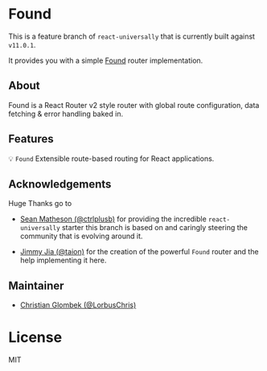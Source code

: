 # Found

This is a feature branch of `react-universally` that is currently built against `v11.0.1`.

It provides you with a simple [Found](https://github.com/4Catalyzer/found) router implementation.

## About

Found is a React Router v2 style router with global route configuration, data fetching & error handling baked in.

## Features

:bulb: `Found` Extensible route-based routing for React applications.

## Acknowledgements

Huge Thanks go to

  - [Sean Matheson (@ctrlplusb)](https://github.com/ctrlplusb/) for providing the incredible `react-universally` starter this branch is based on and caringly steering the community that is evolving around it.

  - [Jimmy Jia (@taion)](https://github.com/taion/) for the creation of the powerful `Found` router and the help implementing it here.

## Maintainer

  - [Christian Glombek (@LorbusChris)](https://github.com/LorbusChris)

# License

  MIT
